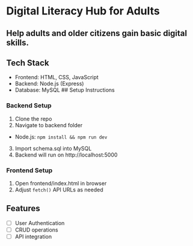 # Digital Literacy Hub for Adults

## Help adults and older citizens gain basic digital skills.

## Tech Stack 
- Frontend: HTML, CSS, JavaScript 
- Backend: Node.js (Express) 
- Database: MySQL ## Setup Instructions 

### Backend Setup 
1. Clone the repo 
2. Navigate to backend folder 
- Node.js: `npm install && npm run dev` 
3. Import schema.sql into MySQL 
4. Backend will run on http://localhost:5000 

### Frontend Setup 
1. Open frontend/index.html in browser 
2. Adjust `fetch()` API URLs as needed 

## Features 
- [ ] User Authentication 
- [ ] CRUD operations 
- [ ] API integration 
